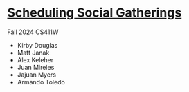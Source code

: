 # [Scheduling Social Gatherings](https://alexkeleher.github.io/social-app-cs410/)
Fall 2024 CS411W
- Kirby Douglas
- Matt Janak
- Alex Keleher
- Juan Mireles
- Jajuan Myers
- Armando Toledo
